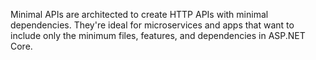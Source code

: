 Minimal APIs are architected to create HTTP APIs with minimal dependencies. They're ideal for microservices and apps that want to include only the minimum files, features, and dependencies in ASP.NET Core.